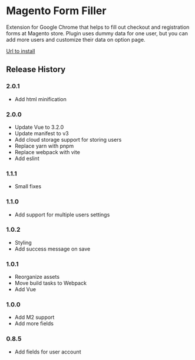 # Magento Form Filler

Extension for Google Chrome that helps to fill out checkout and registration forms at Magento store.
Plugin uses dummy data for one user, but you can add more users and customize their data on option page.

[Url to install](https://chrome.google.com/webstore/detail/magento-form-filler/kgjadikbkhkijmjickblphfgjgjagged "Magento Form Filler")

## Release History

### 2.0.1

* Add html minification

### 2.0.0

* Update Vue to 3.2.0
* Update manifest to v3
* Add cloud storage support for storing users
* Replace yarn with pnpm
* Replace webpack with vite
* Add eslint

### 1.1.1

* Small fixes

### 1.1.0

* Add support for multiple users settings

### 1.0.2

* Styling
* Add success message on save

### 1.0.1

* Reorganize assets
* Move build tasks to Webpack
* Add Vue

### 1.0.0

* Add M2 support
* Add more fields

### 0.8.5

* Add fields for user account

